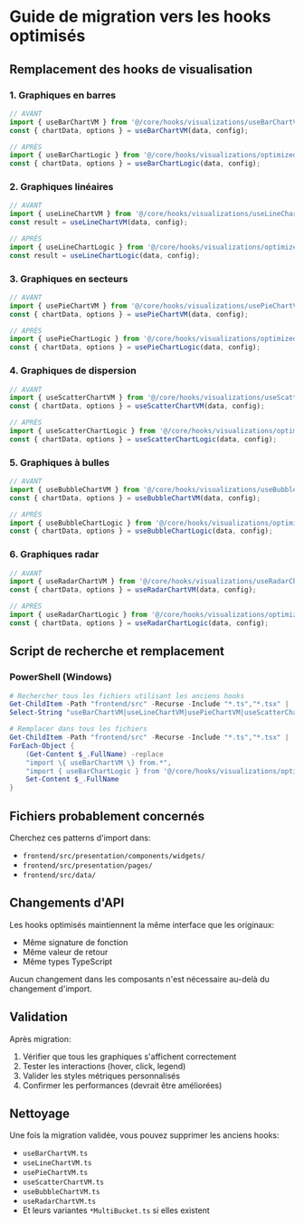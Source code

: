 # Guide de migration vers les hooks optimisés

## Remplacement des hooks de visualisation

### 1. Graphiques en barres

```typescript
// AVANT
import { useBarChartVM } from '@/core/hooks/visualizations/useBarChartVM';
const { chartData, options } = useBarChartVM(data, config);

// APRÈS
import { useBarChartLogic } from '@/core/hooks/visualizations/optimized';
const { chartData, options } = useBarChartLogic(data, config);
```

### 2. Graphiques linéaires

```typescript
// AVANT
import { useLineChartVM } from '@/core/hooks/visualizations/useLineChartVM';
const result = useLineChartVM(data, config);

// APRÈS
import { useLineChartLogic } from '@/core/hooks/visualizations/optimized';
const result = useLineChartLogic(data, config);
```

### 3. Graphiques en secteurs

```typescript
// AVANT
import { usePieChartVM } from '@/core/hooks/visualizations/usePieChartVM';
const { chartData, options } = usePieChartVM(data, config);

// APRÈS
import { usePieChartLogic } from '@/core/hooks/visualizations/optimized';
const { chartData, options } = usePieChartLogic(data, config);
```

### 4. Graphiques de dispersion

```typescript
// AVANT
import { useScatterChartVM } from '@/core/hooks/visualizations/useScatterChartVM';
const { chartData, options } = useScatterChartVM(data, config);

// APRÈS
import { useScatterChartLogic } from '@/core/hooks/visualizations/optimized';
const { chartData, options } = useScatterChartLogic(data, config);
```

### 5. Graphiques à bulles

```typescript
// AVANT
import { useBubbleChartVM } from '@/core/hooks/visualizations/useBubbleChartVM';
const { chartData, options } = useBubbleChartVM(data, config);

// APRÈS
import { useBubbleChartLogic } from '@/core/hooks/visualizations/optimized';
const { chartData, options } = useBubbleChartLogic(data, config);
```

### 6. Graphiques radar

```typescript
// AVANT
import { useRadarChartVM } from '@/core/hooks/visualizations/useRadarChartVM';
const { chartData, options } = useRadarChartVM(data, config);

// APRÈS
import { useRadarChartLogic } from '@/core/hooks/visualizations/optimized';
const { chartData, options } = useRadarChartLogic(data, config);
```

## Script de recherche et remplacement

### PowerShell (Windows)
```powershell
# Rechercher tous les fichiers utilisant les anciens hooks
Get-ChildItem -Path "frontend/src" -Recurse -Include "*.ts","*.tsx" | 
Select-String "useBarChartVM|useLineChartVM|usePieChartVM|useScatterChartVM|useBubbleChartVM|useRadarChartVM" -List

# Remplacer dans tous les fichiers
Get-ChildItem -Path "frontend/src" -Recurse -Include "*.ts","*.tsx" | 
ForEach-Object {
    (Get-Content $_.FullName) -replace 
    "import \{ useBarChartVM \} from.*", 
    "import { useBarChartLogic } from '@/core/hooks/visualizations/optimized';" |
    Set-Content $_.FullName
}
```

## Fichiers probablement concernés

Cherchez ces patterns d'import dans:
- `frontend/src/presentation/components/widgets/`
- `frontend/src/presentation/pages/`
- `frontend/src/data/`

## Changements d'API

Les hooks optimisés maintiennent la même interface que les originaux:
- Même signature de fonction
- Même valeur de retour
- Même types TypeScript

Aucun changement dans les composants n'est nécessaire au-delà du changement d'import.

## Validation

Après migration:
1. Vérifier que tous les graphiques s'affichent correctement
2. Tester les interactions (hover, click, legend)
3. Valider les styles métriques personnalisés
4. Confirmer les performances (devrait être améliorées)

## Nettoyage

Une fois la migration validée, vous pouvez supprimer les anciens hooks:
- `useBarChartVM.ts`
- `useLineChartVM.ts` 
- `usePieChartVM.ts`
- `useScatterChartVM.ts`
- `useBubbleChartVM.ts`
- `useRadarChartVM.ts`
- Et leurs variantes `*MultiBucket.ts` si elles existent
